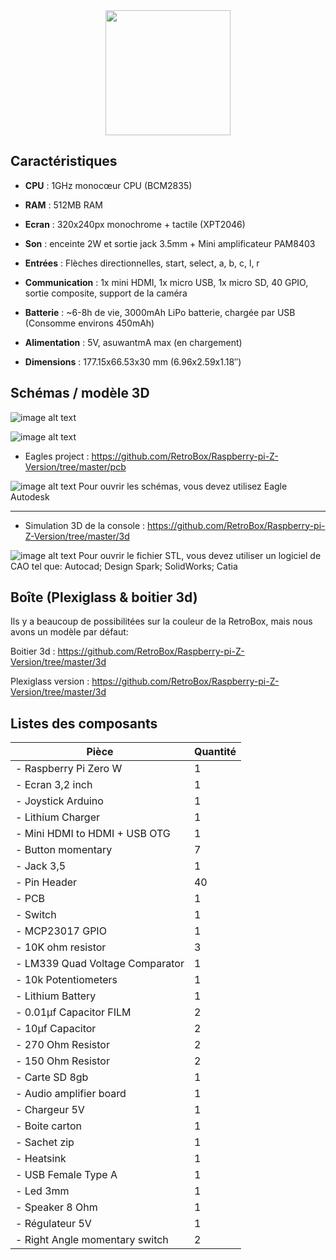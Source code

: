 <div class="image-header" align="center" color="#0094D2">
	<img src="http://imageshack.com/a/img923/3638/nUemDp.png" height="200"/>
</div>

## Caractéristiques

* **CPU** : 1GHz monocœur CPU (BCM2835)

* **RAM** : 512MB RAM

* **Ecran** : 320x240px monochrome + tactile (XPT2046)

* **Son** : enceinte 2W et sortie jack 3.5mm + Mini amplificateur PAM8403

* **Entrées** : Flèches directionnelles, start, select, a, b, c, l, r

* **Communication** : 1x mini HDMI, 1x micro USB, 1x micro SD, 40 GPIO, sortie composite, support de la caméra

* **Batterie** : ~6-8h de vie, 3000mAh LiPo batterie, chargée par USB (Consomme environs 450mAh)

* **Alimentation** : 5V, asuwantmA max (en chargement)

* **Dimensions**  : 177.15x66.53x30 mm (6.96x2.59x1.18″)

## Schémas / modèle 3D

![image alt text](http://retrobox.happyblocks.info/project/firstreleasepcb.png)

![image alt text](http://retrobox.happyblocks.info/project/firstreleaseschema.png)

* Eagles project : https://github.com/RetroBox/Raspberry-pi-Z-Version/tree/master/pcb

![image alt text](http://retrobox.happyblocks.info/project/Image/hardware-specifications/image_4.png) Pour ouvrir les schémas, vous devez utilisez Eagle Autodesk

______

* Simulation 3D de la console : https://github.com/RetroBox/Raspberry-pi-Z-Version/tree/master/3d

![image alt text](http://retrobox.happyblocks.info/project/Image/hardware-specifications/image_5.png) Pour ouvrir le fichier STL, vous devez utiliser un logiciel de CAO tel que: Autocad; Design Spark; SolidWorks; Catia

## Boîte (Plexiglass & boitier 3d)

Ils y a beaucoup de possibilitées sur la couleur de la RetroBox, mais nous avons un modèle par défaut:

Boitier 3d : https://github.com/RetroBox/Raspberry-pi-Z-Version/tree/master/3d

Plexiglass version : https://github.com/RetroBox/Raspberry-pi-Z-Version/tree/master/3d

## Listes des composants

|  Pièce | Quantité |
|  ------ | ------ |
|  - Raspberry Pi Zero W | 1 |
|  - Ecran 3,2 inch | 1 |
|  - Joystick Arduino | 1 |
|  - Lithium Charger | 1 |
|  - Mini HDMI to HDMI + USB OTG | 1 |
|  - Button momentary | 7 |
|  - Jack 3,5 | 1 |
|  - Pin Header | 40 |
|  - PCB | 1 |
|  - Switch | 1 |
|  - MCP23017 GPIO | 1 |
|  - 10K ohm resistor | 3 |
|  - LM339 Quad Voltage Comparator | 1 |
|  - 10k Potentiometers | 1 |
|  - Lithium Battery | 1 |
|  - 0.01µf Capacitor FILM | 2 |
|  - 10µf Capacitor | 2 |
|  - 270 Ohm Resistor | 2 |
|  - 150 Ohm Resistor | 2 |
|  - Carte SD 8gb | 1 |
|  - Audio amplifier board | 1 |
|  - Chargeur 5V | 1 |
|  - Boite carton | 1 |
|  - Sachet zip | 1 |
|  - Heatsink | 1 |
|  - USB Female Type A | 1 |
|  - Led 3mm | 1 |
|  - Speaker 8 Ohm | 1 |
|  - Régulateur 5V | 1 |
|  - Right Angle momentary switch | 2 |

